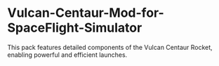 # Vulcan-Centaur-Mod-for-SpaceFlight-Simulator
This pack features detailed components of the Vulcan Centaur Rocket, enabling powerful and efficient launches.

